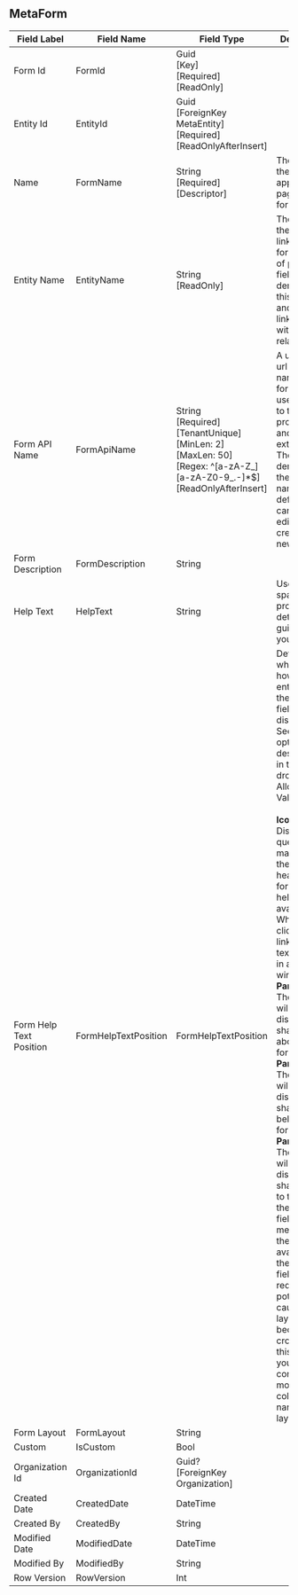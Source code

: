 # 


## MetaForm
| Field Label | Field Name | Field Type | Description |  
| ---- | ---- | ---- | ---- |  
| Form Id | FormId | Guid<br/>  [Key]<br/>  [Required]<br/>  [ReadOnly] |  |  
| Entity Id | EntityId | Guid<br/>  [ForeignKey MetaEntity]<br/>  [Required]<br/>  [ReadOnlyAfterInsert] |  |  
| Name | FormName | String<br/>  [Required]<br/>  [Descriptor] | The name of the Form as it appears on pages and forms |  
| Entity Name | EntityName | String<br/>  [ReadOnly] | The name of the entity linked to this form. The list of potential fields are derived from this entity and those linked toit with lookup relationships.  |  
| Form API Name | FormApiName | String<br/>  [Required]<br/>  [TenantUnique]<br/>  [MinLen: 2]<br/>  [MaxLen: 50]<br/>  [Regex: ^[a-zA-Z_][a-zA-Z0-9_.-]*$]<br/>  [ReadOnlyAfterInsert] | A unique and url-safe API name for this form. It is used to refer to the form in processes and in the external API. The name is derived from the form name by default and can only be edited when creating a new form.  |  
| Form Description | FormDescription | String |  |  
| Help Text | HelpText | String | Use this space to provide more detailed guidance to your users.  |  
| Form Help Text Position | FormHelpTextPosition | FormHelpTextPosition | Determines where and how the text entered in the Help Text field will be displayed. See the option descriptions in the dropdown. <br/>  Allowable Values: <br/>  <br/>  **IconLink**: Displays a question mark icon in the form header for forms where help text is available. When a user clicks on the link, the help text appears in a popup window. <br/>  **PanelTop**: The help text will be displayed in a shaded box above the form fields. <br/>  **PanelBottom**: The help text will be displayed in a shaded box below the form fields. <br/>  **PanelRight**: The help text will be displayed in a shaded box to the right of the form fields. This means that the space available for the form fields will be reduced potentially causing the layout to become crowded. In this case, youcould consider moving to a 1 column or narrower layout.  |  
| Form Layout | FormLayout | String |  |  
| Custom | IsCustom | Bool |  |  
| Organization Id | OrganizationId | Guid?<br/>  [ForeignKey Organization] |  |  
| Created Date | CreatedDate | DateTime |  |  
| Created By | CreatedBy | String |  |  
| Modified Date | ModifiedDate | DateTime |  |  
| Modified By | ModifiedBy | String |  |  
| Row Version | RowVersion | Int |  |  

